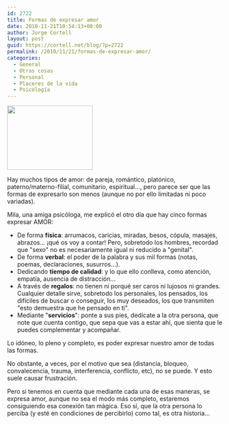 ```yaml
---
id: 2722
title: Formas de expresar amor
date: 2010-11-21T10:54:13+00:00
author: Jorge Cortell
layout: post
guid: https://cortell.net/blog/?p=2722
permalink: /2010/11/21/formas-de-expresar-amor/
categories:
  - General
  - Otras cosas
  - Personal
  - Placeres de la vida
  - Psicología
---
```

<img class="aligncenter" title="Tsaheylu Na'vi" src="https://4.bp.blogspot.com/__xGjiCQDRws/S1POuLIWUsI/AAAAAAAAA0U/I-Ze_lh3LtU/s200/The_Na__vi_Connection_by_shii.jpg" alt="" width="200" height="150" />

Hay muchos tipos de amor: de pareja, romántico, platónico, paterno/materno-filial, comunitario, espiritual..., pero parece ser que las formas de expresarlo son menos (aunque no por ello limitadas ni poco variadas).

Mila, una amiga psicóloga, me explicó el otro día que hay cinco formas expresar AMOR:

  * De forma **física**: arrumacos, caricias, miradas, besos, cópula, masajes, abrazos... ¡qué os voy a contar! Pero, sobretodo los hombres, recordad que "sexo" no es necesariamente igual ni reducido a "genital".
  * De forma **verbal**: el poder de la palabra y sus mil formas (notas, poemas, declaraciones, susurros...).
  * Dedicando **tiempo de calidad**: y lo que ello conlleva, como atención, empatía, ausencia de distracción...
  * A través de **regalos**: no tienen ni porqué ser caros ni lujosos ni grandes. Cualquier detalle sirve, sobretodo los personales, los pensados, los difíciles de buscar o conseguir, los muy deseados, los que transmiten "esto demuestra que he pensado en ti".
  * Mediante "**servicios**": ponte a sus pies, dedícate a la otra persona, que note que cuenta contigo, que sepa que vas a estar ahí, que sienta que le puedes complementar y acompañar.

Lo idóneo, lo pleno y completo, es poder expresar nuestro amor de todas las formas.

No obstante, a veces, por el motivo que sea (distancia, bloqueo, convalecencia, trauma, interferencia, conflicto, etc), no se puede. Y esto suele causar frustración.

Pero si tenemos en cuenta que mediante cada una de esas maneras, se expresa amor, aunque no sea el modo más completo, estaremos consiguiendo esa conexión tan mágica. Eso sí, que la otra persona lo perciba (y esté en condiciones de percibirlo) como tal, es otra historia...